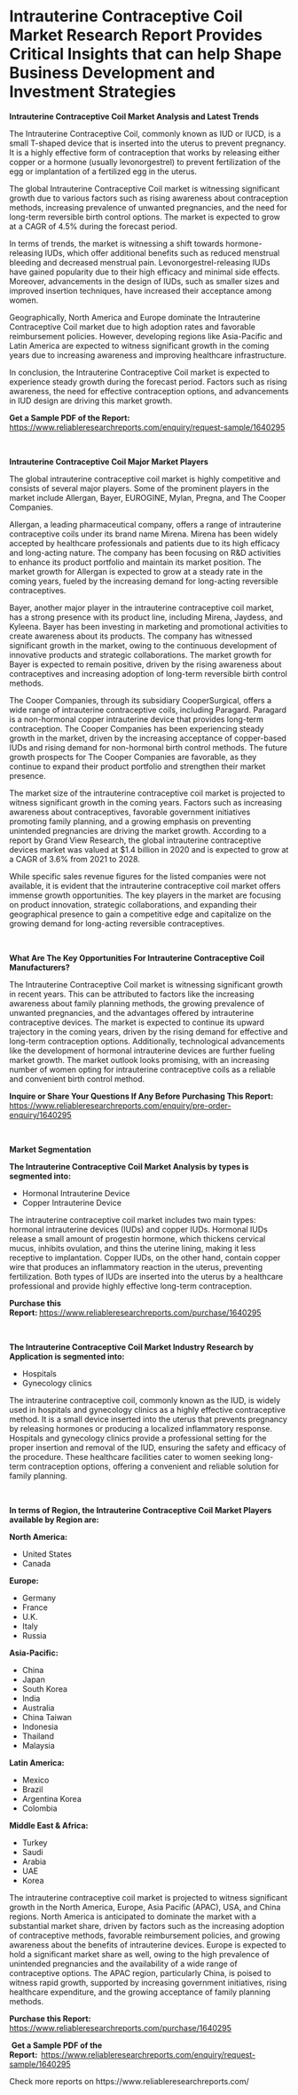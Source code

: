 <p><h1>Intrauterine Contraceptive Coil Market Research Report Provides Critical Insights that can help Shape Business Development and Investment Strategies</h1></p><p><strong>Intrauterine Contraceptive Coil Market Analysis and Latest Trends</strong></p>
<p><p>The Intrauterine Contraceptive Coil, commonly known as IUD or IUCD, is a small T-shaped device that is inserted into the uterus to prevent pregnancy. It is a highly effective form of contraception that works by releasing either copper or a hormone (usually levonorgestrel) to prevent fertilization of the egg or implantation of a fertilized egg in the uterus.</p><p>The global Intrauterine Contraceptive Coil market is witnessing significant growth due to various factors such as rising awareness about contraception methods, increasing prevalence of unwanted pregnancies, and the need for long-term reversible birth control options. The market is expected to grow at a CAGR of 4.5% during the forecast period.</p><p>In terms of trends, the market is witnessing a shift towards hormone-releasing IUDs, which offer additional benefits such as reduced menstrual bleeding and decreased menstrual pain. Levonorgestrel-releasing IUDs have gained popularity due to their high efficacy and minimal side effects. Moreover, advancements in the design of IUDs, such as smaller sizes and improved insertion techniques, have increased their acceptance among women.</p><p>Geographically, North America and Europe dominate the Intrauterine Contraceptive Coil market due to high adoption rates and favorable reimbursement policies. However, developing regions like Asia-Pacific and Latin America are expected to witness significant growth in the coming years due to increasing awareness and improving healthcare infrastructure.</p><p>In conclusion, the Intrauterine Contraceptive Coil market is expected to experience steady growth during the forecast period. Factors such as rising awareness, the need for effective contraception options, and advancements in IUD design are driving this market growth.</p></p>
<p><strong>Get a Sample PDF of the Report:&nbsp;</strong> <a href="https://www.reliableresearchreports.com/enquiry/request-sample/1640295">https://www.reliableresearchreports.com/enquiry/request-sample/1640295</a></p>
<p>&nbsp;</p>
<p><strong>Intrauterine Contraceptive Coil Major Market Players</strong></p>
<p><p>The global intrauterine contraceptive coil market is highly competitive and consists of several major players. Some of the prominent players in the market include Allergan, Bayer, EUROGINE, Mylan, Pregna, and The Cooper Companies.</p><p>Allergan, a leading pharmaceutical company, offers a range of intrauterine contraceptive coils under its brand name Mirena. Mirena has been widely accepted by healthcare professionals and patients due to its high efficacy and long-acting nature. The company has been focusing on R&D activities to enhance its product portfolio and maintain its market position. The market growth for Allergan is expected to grow at a steady rate in the coming years, fueled by the increasing demand for long-acting reversible contraceptives.</p><p>Bayer, another major player in the intrauterine contraceptive coil market, has a strong presence with its product line, including Mirena, Jaydess, and Kyleena. Bayer has been investing in marketing and promotional activities to create awareness about its products. The company has witnessed significant growth in the market, owing to the continuous development of innovative products and strategic collaborations. The market growth for Bayer is expected to remain positive, driven by the rising awareness about contraceptives and increasing adoption of long-term reversible birth control methods.</p><p>The Cooper Companies, through its subsidiary CooperSurgical, offers a wide range of intrauterine contraceptive coils, including Paragard. Paragard is a non-hormonal copper intrauterine device that provides long-term contraception. The Cooper Companies has been experiencing steady growth in the market, driven by the increasing acceptance of copper-based IUDs and rising demand for non-hormonal birth control methods. The future growth prospects for The Cooper Companies are favorable, as they continue to expand their product portfolio and strengthen their market presence.</p><p>The market size of the intrauterine contraceptive coil market is projected to witness significant growth in the coming years. Factors such as increasing awareness about contraceptives, favorable government initiatives promoting family planning, and a growing emphasis on preventing unintended pregnancies are driving the market growth. According to a report by Grand View Research, the global intrauterine contraceptive devices market was valued at $1.4 billion in 2020 and is expected to grow at a CAGR of 3.6% from 2021 to 2028.</p><p>While specific sales revenue figures for the listed companies were not available, it is evident that the intrauterine contraceptive coil market offers immense growth opportunities. The key players in the market are focusing on product innovation, strategic collaborations, and expanding their geographical presence to gain a competitive edge and capitalize on the growing demand for long-acting reversible contraceptives.</p></p>
<p>&nbsp;</p>
<p><strong>What Are The Key Opportunities For Intrauterine Contraceptive Coil Manufacturers?</strong></p>
<p><p>The Intrauterine Contraceptive Coil market is witnessing significant growth in recent years. This can be attributed to factors like the increasing awareness about family planning methods, the growing prevalence of unwanted pregnancies, and the advantages offered by intrauterine contraceptive devices. The market is expected to continue its upward trajectory in the coming years, driven by the rising demand for effective and long-term contraception options. Additionally, technological advancements like the development of hormonal intrauterine devices are further fueling market growth. The market outlook looks promising, with an increasing number of women opting for intrauterine contraceptive coils as a reliable and convenient birth control method.</p></p>
<p><strong>Inquire or Share Your Questions If Any Before Purchasing This Report:</strong> <a href="https://www.reliableresearchreports.com/enquiry/pre-order-enquiry/1640295">https://www.reliableresearchreports.com/enquiry/pre-order-enquiry/1640295</a></p>
<p>&nbsp;</p>
<p><strong>Market Segmentation</strong></p>
<p><strong>The Intrauterine Contraceptive Coil Market Analysis by types is segmented into:</strong></p>
<p><ul><li>Hormonal Intrauterine Device</li><li>Copper Intrauterine Device</li></ul></p>
<p><p>The intrauterine contraceptive coil market includes two main types: hormonal intrauterine devices (IUDs) and copper IUDs. Hormonal IUDs release a small amount of progestin hormone, which thickens cervical mucus, inhibits ovulation, and thins the uterine lining, making it less receptive to implantation. Copper IUDs, on the other hand, contain copper wire that produces an inflammatory reaction in the uterus, preventing fertilization. Both types of IUDs are inserted into the uterus by a healthcare professional and provide highly effective long-term contraception.</p></p>
<p><strong>Purchase this Report:&nbsp;</strong><a href="https://www.reliableresearchreports.com/purchase/1640295">https://www.reliableresearchreports.com/purchase/1640295</a></p>
<p>&nbsp;</p>
<p><strong>The Intrauterine Contraceptive Coil Market Industry Research by Application is segmented into:</strong></p>
<p><ul><li>Hospitals</li><li>Gynecology clinics</li></ul></p>
<p><p>The intrauterine contraceptive coil, commonly known as the IUD, is widely used in hospitals and gynecology clinics as a highly effective contraceptive method. It is a small device inserted into the uterus that prevents pregnancy by releasing hormones or producing a localized inflammatory response. Hospitals and gynecology clinics provide a professional setting for the proper insertion and removal of the IUD, ensuring the safety and efficacy of the procedure. These healthcare facilities cater to women seeking long-term contraception options, offering a convenient and reliable solution for family planning.</p></p>
<p>&nbsp;</p>
<p><strong>In terms of Region, the Intrauterine Contraceptive Coil Market Players available by Region are:</strong></p>
<p>
    <p> <strong> North America: </strong>
        <ul>
            <li>United States</li>
            <li>Canada</li>
        </ul>
        </p> 
    <p> <strong> Europe: </strong>
        <ul>
            <li>Germany</li>
            <li>France</li>
            <li>U.K.</li>
            <li>Italy</li>
            <li>Russia</li>
        </ul>
        </p> 
    <p> <strong> Asia-Pacific: </strong>
        <ul>
            <li>China</li>
            <li>Japan</li>
            <li>South Korea</li>
            <li>India</li>
            <li>Australia</li>
            <li>China Taiwan</li>
            <li>Indonesia</li>
            <li>Thailand</li>
            <li>Malaysia</li>
        </ul>
        </p> 
    <p> <strong> Latin America: </strong>
        <ul>
            <li>Mexico</li>
            <li>Brazil</li>
            <li>Argentina Korea</li>
            <li>Colombia</li>
        </ul>
        </p> 
    <p> <strong> Middle East & Africa: </strong>
        <ul>
            <li>Turkey</li>
            <li>Saudi</li>
            <li>Arabia</li>
            <li>UAE</li>
            <li>Korea</li>
        </ul>
    </p>
    </p>
<p><p>The intrauterine contraceptive coil market is projected to witness significant growth in the North America, Europe, Asia Pacific (APAC), USA, and China regions. North America is anticipated to dominate the market with a substantial market share, driven by factors such as the increasing adoption of contraceptive methods, favorable reimbursement policies, and growing awareness about the benefits of intrauterine devices. Europe is expected to hold a significant market share as well, owing to the high prevalence of unintended pregnancies and the availability of a wide range of contraceptive options. The APAC region, particularly China, is poised to witness rapid growth, supported by increasing government initiatives, rising healthcare expenditure, and the growing acceptance of family planning methods.</p></p>
<p><strong>Purchase this Report: </strong><a href="https://www.reliableresearchreports.com/purchase/1640295">https://www.reliableresearchreports.com/purchase/1640295</a></p>
<p>&nbsp;<strong>Get a Sample PDF of the Report:&nbsp;&nbsp;</strong><a href="https://www.reliableresearchreports.com/enquiry/request-sample/1640295">https://www.reliableresearchreports.com/enquiry/request-sample/1640295</a></p>
<p><strong></strong></p>
<p>Check more reports on https://www.reliableresearchreports.com/</p>